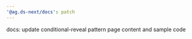 ```yaml
---
'@ag.ds-next/docs': patch
---
```


docs: update conditional-reveal pattern page content and sample code
